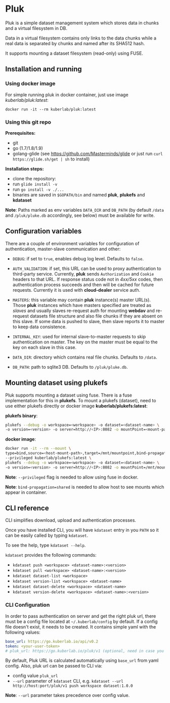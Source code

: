 # Pluk

Pluk is a simple dataset management system which stores data in chunks and a virtual filesystem in DB.

Data in a virtual filesystem contains only links to the data chunks while a real data is separated by chunks and named after its SHA512 hash.

It supports mounting a dataset filesystem (read-only) using FUSE.

## Installation and running

### Using docker image

For simple running pluk in docker container, just use image *kuberlab/pluk:latest*:

```
docker run -it --rm kuberlab/pluk:latest
```

### Using this git repo

**Prerequisites:**

   * git
   * go (1.7/1.8/1.9)
   * golang-glide (see https://github.com/Masterminds/glide or just run `curl https://glide.sh/get | sh` to install)

**Installation steps:**

* clone the repository:
* run `glide install -v`
* run `go install -v ./...`
* binaries are saved in `$GOPATH/bin` and named **pluk**, **plukefs** and **kdataset**

**Note**: Paths marked as env variables `DATA_DIR` and `DB_PATH`
 (by default `/data` and `/pluk/pluke.db` accordingly, see below) must be available for write.

## Configuration variables

There are a couple of environment variables for configuration of authentication, master-slave communication and other:

* `DEBUG`: if set to `true`, enables debug log level. Defaults to `false`.
* `AUTH_VALIDATION`: if set, this URL can be used to proxy authentication to third-party service.
Currently, **pluk** sends `Authorization` and `Cookie` headers to that URL. If response status code not in *4xx/5xx* codes,
then authentication process succeeds and then will be cached for future requests. Currently it is used with **cloud-dealer** service auth.
* `MASTERS`: this variable may contain **pluk** instance(s) master URL(s). Those **pluk** instances which have masters specified are
treated as *slaves* and usually slaves re-request auth for mounting **webdav** and re-request datasets file structure and also
 file chunks if they are absent on this slave. If some data is pushed to slave, then slave reports it to master to keep data consistence.
* `INTERNAL_KEY`: used for internal slave-to-master requests to skip authentication on master. The key on the master must be equal to the key on each slave in this case.

* `DATA_DIR`: directory which contains real file chunks. Defaults to `/data`.
* `DB_PATH`: path to sqlite3 DB. Defaults to `/pluk/pluke.db`.

## Mounting dataset using plukefs

Pluk supports mounting a dataset using fuse. There is a fuse implementation
for this in **plukefs**. To mount a plukefs (dataset), need to use either plukefs
directly or docker image **kuberlab/plukefs:latest**:

**plukefs binary**:
```bash
plukefs --debug -o workspace=<workspace> -o dataset=<dataset-name> \
-o version=<version> -o server=http://<IP>:8082 -o mountPoint=<mount-path>
```

**docker image**:
```bash
docker run -it --rm --mount \
type=bind,source=<host-mount-path>,target=/mnt/mountpoint,bind-propagation=shared \
--privileged kuberlab/plukefs:latest \
plukefs --debug -o workspace=<workspace> -o dataset=<dataset-name> \
-o version=<version> -o server=http://<IP>:8082 -o mountPoint=/mnt/mountpoint
```

**Note**: `--privileged` flag is needed to allow using fuse in docker.

**Note**: `bind-propagation=shared` is needed to allow host to see mounts which appear in container.


## CLI reference

CLI simplifies download, upload and authentication processes.

Once you have installed CLI, you will have `kdataset` entry in you `PATH` so it can be easily called by typing `kdataset`.

To see the help, type `kdataset --help`.

`kdataset` provides the following commands:
 * `kdataset push <workspace> <dataset-name>:<version>`
 * `kdataset pull <workspace> <dataset-name>:<version>`
 * `kdataset dataset-list <workspace>`
 * `kdataset version-list <workspace> <dataset-name>`
 * `kdataset dataset-delete <workspace> <dataset-name>`
 * `kdataset version-delete <workspace> <dataset-name>:<version>`

### CLI Configuration

In order to pass authentication on server and get the right pluk url, there must be a config file located at `~/.kuberlab/config`
by default. If a config file doesn't exist, it needs to be created. It contains simple yaml with the following values:

```yaml
base_url: https://go.kuberlab.io/api/v0.2
token: <your-user-token>
# pluk_url: https://go.kuberlab.io/pluk/v1 (optional, need in case you want to use another pluk instance)
```

By default, Pluk URL is calculated automatically using `base_url` from yaml config. Also, pluk url can be passed to CLI via:
* config value `pluk_url`
* `--url` parameter of `kdataset` CLI, e.g. `kdataset --url http://host:port/pluk/v1 push workspace dataset:1.0.0`

**Note**: `--url` parameter takes precedence over config value.


